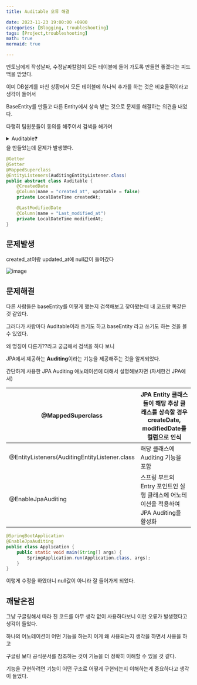 ```yaml
---
title: Auditable 오류 해결

date: 2023-11-23 19:00:00 +0900
categories: [Blogging, troubleshooting]
tags: [Project,troubleshooting]
math: true
mermaid: true

---
```


멘토님에게 작성날짜, 수정날짜칼럼이 모든 테이블에 들어 가도록 만들면 좋겠다는 피드백을 받았다.

이미 DB설계를 마친 상황에서 모든 테이블에 하나씩 추가를 하는 것은 비효울적이라고 생각이 들어서

BaseEntity를 만들고 다른 Entity에서 상속 받는 것으로 문제를 해결하는 의견을 내었다.

다행히 팀원분들이 동의를 해주어서 검색을 해가며 

<details>
<summary>Auditable❓</summary>
<div markdown="1">
Audit은 사전적 의미로 **감사하다, 심사하다** 등의 의미를 가지고 있다.

Spring Data JPA에서는 Auditing이라는 기능을 제공한다.

이를 사용하여 엔티티가 생성되고, 변경되는 그 시점을 감지하여

 생성시각, 수정시각, 생성한 사람, 수정한 사람을 기록할 수 있다.

특히 서비스를 운영할 때 데이터가 생성되고, 수정한 일자를 기록하고 트래킹하는 것은 중요하다.
</div>
</details>
을 만들었는데 문제가 발생했다.

```java
@Getter
@Setter
@MappedSuperclass
@EntityListeners(AuditingEntityListener.class)
public abstract class Auditable {
    @CreatedDate
    @Column(name = "created_at", updatable = false)
    private LocalDateTime createdAt;

    @LastModifiedDate
    @Column(name = "Last_modified_at")
    private LocalDateTime modifiedAt;
}
```

## 문제발생

 created_at이랑 updated_at에 null값이 들어갔다

![image](https://github.com/ararp1006/Algorithm/assets/130068083/0d8dbc57-6fc3-49e8-9d01-b52eb229a54d)

## 문제해결

다른 사람들은 baseEntity를  어떻게 했는지 검색해보고 찾아봤는데 내 코드랑 똑같은 것 같았다.

그러다가  사람마다  Auditable이라 쓰기도 하고  baseEntity 라고 쓰기도 하는 것을 볼 수 있었다.

왜 명칭이 다른가??라고 궁금해서 검색을 하다 보니

JPA에서 제공하는 **Auditing**이라는 기능을 제공해주는 것을 알게되었다.

간단하게  사용한 JPA Auditing 애노테이션에 대해서 설명해보자면 (자세한건 JPA에서)

| @MappedSuperclass | JPA Entity 클래스들이 해당 추상 클래스를 상속할 경우 createDate, modifiedDate를 컬럼으로 인식 |
| --- | --- |
| @EntityListeners(AuditingEntityListener.class | 해당 클래스에 Auditing 기능을 포함 |
| @EnableJpaAuditing | 스프링 부트의 Entry 포인트인 실행 클래스에 어노테이션을 적용하여 JPA Auditing을 활성화 |

```java
@SpringBootApplication
@EnableJpaAuditing
public class Application {
    public static void main(String[] args) {
        SpringApplication.run(Application.class, args);
    }
}
```

이렇게 수정을 하였더니 null값이 아니라 잘 들어가게 되었다.

## 깨달은점

그냥 구글링해서 따라 친 코드를 아무 생각 없이 사용하다보니 이런 오류가 발생했다고 생각이 들었다.

하나의 어노테이션이 어떤 기능을 하는지 이게 왜 사용되는지 생각을 하면서 사용을 하고

구글링 보다 공식문서를 참조하는 것이 기능을 더 정확히 이해할 수 있을 것 같다.

기능을 구현하려면 기능이 어떤 구조로 어떻게 구현되는지 이해하는게 중요하다고 생각이 들었다.





